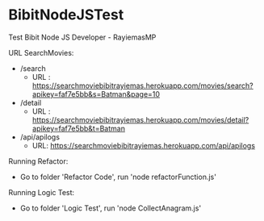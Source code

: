 # BibitNodeJSTest
Test Bibit Node JS Developer - RayiemasMP

URL SearchMovies:
- /search
	- URL : https://searchmoviebibitrayiemas.herokuapp.com/movies/search?apikey=faf7e5bb&s=Batman&page=10
- /detail
	- URL : https://searchmoviebibitrayiemas.herokuapp.com/movies/detail?apikey=faf7e5bb&t=Batman
- /api/apilogs
	- URL: https://searchmoviebibitrayiemas.herokuapp.com/api/apilogs

Running Refactor:
- Go to folder 'Refactor Code', run 'node refactorFunction.js'

Running Logic Test:
- Go to folder 'Logic Test', run 'node CollectAnagram.js'